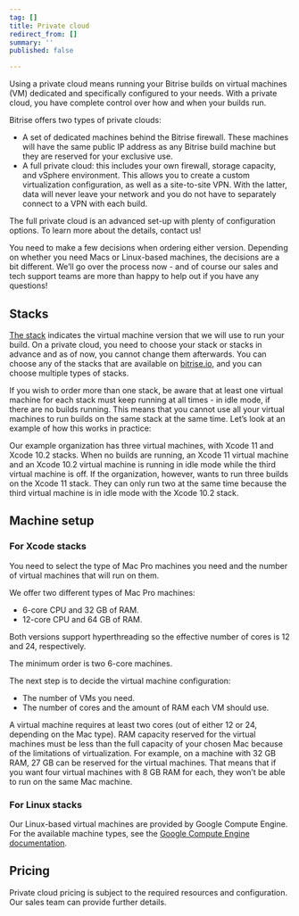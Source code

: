 ```yaml
---
tag: []
title: Private cloud
redirect_from: []
summary: ''
published: false

---
```

Using a private cloud means running your Bitrise builds on virtual machines (VM) dedicated and specifically configured to your needs. With a private cloud, you have complete control over how and when your builds run.

Bitrise offers two types of private clouds:

* A set of dedicated machines behind the Bitrise firewall. These machines will have the same public IP address as any Bitrise build machine but they are reserved for your exclusive use.
* A full private cloud: this includes your own firewall, storage capacity, and vSphere environment. This allows you to create a custom virtualization configuration, as well as a site-to-site VPN. With the latter, data will never leave your network and you do not have to separately connect to a VPN with each build.

The full private cloud is an advanced set-up with plenty of configuration options. To learn more about the details, contact us!

You need to make a few decisions when ordering either version. Depending on whether you need Macs or Linux-based machines, the decisions are a bit different. We’ll go over the process now - and of course our sales and tech support teams are more than happy to help out if you have any questions!

## Stacks

[The stack](https://devcenter.bitrise.io/infrastructure/available-stacks/ "https://devcenter.bitrise.io/infrastructure/available-stacks/") indicates the virtual machine version that we will use to run your build. On a private cloud, you need to choose your stack or stacks in advance and as of now, you cannot change them afterwards. You can choose any of the stacks that are available on [bitrise.io](http://bitrise.io/ "http://bitrise.io"), and you can choose multiple types of stacks.

If you wish to order more than one stack, be aware that at least one virtual machine for each stack must keep running at all times - in idle mode, if there are no builds running. This means that you cannot use all your virtual machines to run builds on the same stack at the same time. Let’s look at an example of how this works in practice:

Our example organization has three virtual machines, with Xcode 11 and Xcode 10.2 stacks. When no builds are running, an Xcode 11 virtual machine and an Xcode 10.2 virtual machine is running in idle mode while the third virtual machine is off. If the organization, however, wants to run three builds on the Xcode 11 stack. They can only run two at the same time because the third virtual machine is in idle mode with the Xcode 10.2 stack.

## Machine setup

### For Xcode stacks

You need to select the type of Mac Pro machines you need and the number of virtual machines that will run on them.

We offer two different types of Mac Pro machines:

* 6-core CPU and 32 GB of RAM.
* 12-core CPU and 64 GB of RAM.

Both versions support hyperthreading so the effective number of cores is 12 and 24, respectively.

The minimum order is two 6-core machines.

The next step is to decide the virtual machine configuration:

* The number of VMs you need.
* The number of cores and the amount of RAM each VM should use.

A virtual machine requires at least two cores (out of either 12 or 24, depending on the Mac type). RAM capacity reserved for the virtual machines must be less than the full capacity of your chosen Mac because of the limitations of virtualization. For example, on a machine with 32 GB RAM, 27 GB can be reserved for the virtual machines. That means that if you want four virtual machines with 8 GB RAM for each, they won’t be able to run on the same Mac machine.

### For Linux stacks

Our Linux-based virtual machines are provided by Google Compute Engine. For the available machine types, see the [Google Compute Engine documentation](https://cloud.google.com/compute/docs/machine-types "https://cloud.google.com/compute/docs/machine-types").

## Pricing

Private cloud pricing is subject to the required resources and configuration. Our sales team can provide further details.